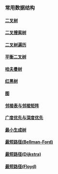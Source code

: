 ### 常用数据结构

#### [二叉树](./二叉树/README.md)

#### [二叉搜索树](./二叉搜索树/README.md)

#### [二叉树遍历](./二叉树遍历/README.md)

#### [平衡二叉树](./平衡二叉树/README.md)

#### [哈夫曼树](./哈夫曼树/README.md)

#### [红黑树](./红黑树/README.md)

#### [图](./图/README.md)

#### [邻接表与邻接矩阵](./邻接表与邻接矩阵/README.md)

#### [广度优先与深度优先](./广度优先与深度优先/README.md)

#### [最小生成树](./最小生成树/README.md)

#### [最短路径(Bellman-Ford)](./最短路径(Bellman-Ford)/README.md)

#### [最短路径(Dijkstra)](./最短路径(Dijkstra)/README.md)

#### [最短路径(Floyd)](./最短路径(Floyd)/README.md)